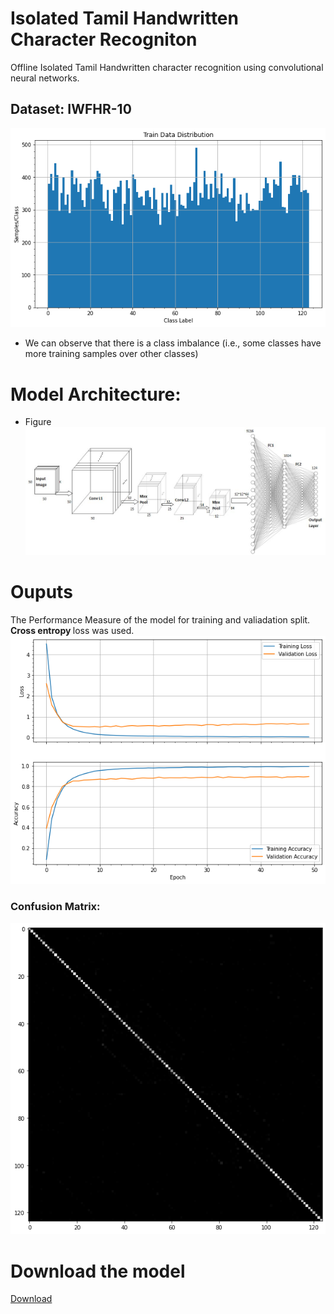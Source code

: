 # Isolated Tamil Handwritten Character Recogniton
Offline Isolated Tamil Handwritten character recognition using convolutional neural networks.
## Dataset: IWFHR-10 
![Data Distribution](./Output/trainDistribution.png?raw=true "Performance")
* We can observe that there is a class imbalance (i.e., some classes have more training samples over other classes)
# Model Architecture:
* Figure
![Model](./Model/Architecture.JPG?raw=true "Performance")
# Ouputs
The Performance Measure of the model for training and valiadation split. <b> Cross entropy </b> loss was used.
![Performance Measure](./Output/download.png?raw=true "Performance")
### Confusion Matrix:
![Performance Measure](./Output/ConfusionMatrix.png?raw=true "Performance")

# Download the model

[Download](https://drive.google.com/drive/folders/1CV3f37rgDHCnKLuJU0-3QUFVRHgYUxLB?usp=sharing)

